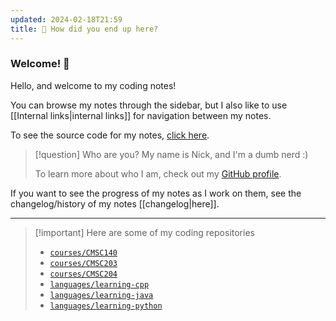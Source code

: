 ```yaml
---
updated: 2024-02-18T21:59
title: 🤔 How did you end up here?
---
```

### Welcome! 👋
Hello, and welcome to my coding notes!

You can browse my notes through the sidebar, but I also like to use [[Internal links|internal links]] for navigation between my notes.

To see the source code for my notes, [click here](https://github.com/nick-nugat/coding-notes-hosted/tree/v4/content).

> [!question] Who are you?
> My name is Nick, and I'm a dumb nerd :)
> 
> To learn more about who I am, check out my [GitHub profile](https://github.com/nick-nugat).

If you want to see the progress of my notes as I work on them, see the changelog/history of my notes [[changelog|here]].

___
> [!important] Here are some of my coding repositories
> - [`courses/CMSC140`](https://github.com/nick-nugat/CMSC140)
> - [`courses/CMSC203`](https://github.com/nick-nugat/CMSC203)
> - [`courses/CMSC204`](https://github.com/nick-nugat/CMSC204)
> - [`languages/learning-cpp`](https://github.com/nick-nugat/learning-cpp)
> - [`languages/learning-java`](https://github.com/nick-nugat/learning-java)
> - [`languages/learning-python`](https://github.com/nick-nugat/learning-python)